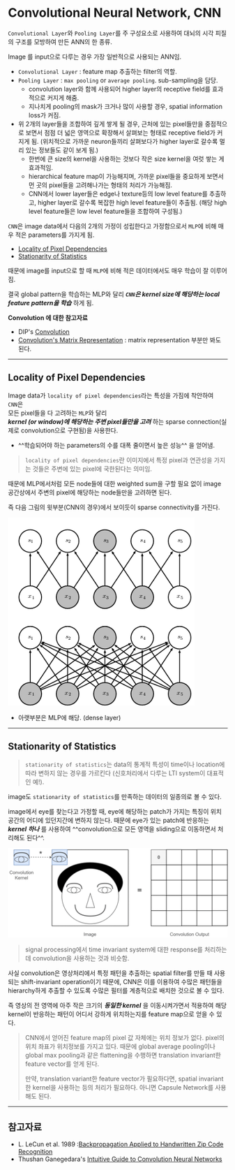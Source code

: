 # Convolutional Neural Network, CNN

`Convolutional Layer`와 `Pooling Layer`를 주 구성요소로 사용하여 대뇌의 시각 피질의 구조를 모방하여 만든 ANN의 한 종류.

Image 를 input으로 다루는 경우 가장 일반적으로 사용되는 ANN임.

* `Convolutional Layer` : feature map 추출하는 filter의 역할.
* `Pooling Layer` : `max pooling` or `average pooling`. sub-sampling을 담당.   
    * convolution layer와 함께 사용되어 higher layer의 receptive field를 효과적으로 커지게 해줌.
    * 지나치게 pooling의 mask가 크거나 많이 사용할 경우, spatial information loss가 커짐.
* 위 2개의 layer들을 조합하여 깊게 쌓게 될 경우, 근처에 있는 pixel들만을 중점적으로 보면서 점점 더 넓은 영역으로 확장해서 살펴보는 형태로 receptive field가 커지게 됨. (위치적으로 가까운 neuron들끼리 살펴보다가 higher layer로 갈수록 멀리 있는 정보들도 같이 보게 됨.)
    * 한번에 큰 size의 kernel을 사용하는 것보다 작은 size kernel을 여럿 쌓는 게 효과적임.
    * hierarchical feature map이 가능해지며, 가까운 pixel들을 중요하게 보면서 먼 곳의 pixel들을 고려해나가는 형태의 처리가 가능해짐.
    * CNN에서 lower layer들은 edge나 texture등의 low level feature를 추출하고, higher layer로 갈수록 복잡한 high level feature들이 추출됨. (해당 high level feature들은 low level feature들을 조합하여 구성됨.)

`CNN`은 image data에서 다음의 2개의 가정이 성립한다고 가정함으로서 `MLP`에 비해 매우 적은 parameters를 가지게 됨.  

* [Locality of Pixel Dependencies](#locality-of-pixel-dependencies)
* [Stationarity of Statistics](#stationarity-of-statistics)

때문에 image를 input으로 할 때 `MLP`에 비해 적은 데이터에서도 매우 학습이 잘 이루어짐.

결국 global pattern을 학습하는 MLP와 달리 ***`CNN`은 kernel size에 해당하는 local feature pattern을 학습*** 하게 됨.

**Convolution 에 대한 참고자료**

* DIP's [Convolution](../../dip/cv2/etc/dip_convolution.md)
* [Convolution's Matrix Representation](https://bme808.blogspot.com/2022/10/ml-transposed-convolution.html) : matrix representation 부분만 봐도 된다.

---

## Locality of Pixel Dependencies

Image data가 `locality of pixel dependencies`라는 특성을 가짐에 착안하여  
`CNN`은  
모든 pixel들을 다 고려하는 `MLP`와 달리  
***kernel (or window)에 해당하는 주변 pixel들만을 고려*** 하는 sparse connection(실제로 convolution으로 구현됨)을 사용한다.

* ^^학습되어야 하는 parameters의 수를 대폭 줄이면서 높은 성능^^ 을 얻어냄.

> `locality of pixel dependencies`란 이미지에서 특정 pixel과 연관성을 가지는 것들은 주변에 있는 pixel에 국한된다는 의미임.

때문에 MLP에서처럼 모든 node들에 대한 weighted sum을 구할 필요 없이 image 공간상에서 주변의 pixel에 해당하는 node들만을 고려하면 된다.

즉 다음 그림의 윗부분(CNN의 경우)에서 보이듯이 sparse connectivity를 가진다.

![](./img/sparse_con.png)

* 아랫부분은 MLP에 해당. (dense layer)


---

## Stationarity of Statistics

> `stationarity of statistics`는 data의 통계적 특성이 time이나 location에 따라 변하지 않는 경우를 가르킨다 (신호처리에서 다루는 LTI system이 대표적인 예!). 

image도 `stationarity of statistics`를 만족하는 데이터의 일종의로 볼 수 있다.

image에서 eye를 찾는다고 가정할 때, eye에 해당하는 patch가 가지는 특징이 위치 공간의 어디에 있던지간에 변하지 않는다. 때문에 eye가 있는 patch에 반응하는 ***kernel 하나*** 를 사용하여 ^^convolution으로 모든 영역을 sliding으로 이동하면서 처리해도 된다^^.

![](./img/convolution_stationarity.gif)

> signal processing에서 time invariant system에 대한 response를 처리하는데 convolution을 사용하는 것과 비슷함.

사실 convolution은 영상처리에서 특정 패턴을 추출하는 spatial filter를 만들 때 사용되는 shift-invariant operation이기 때문에, CNN은 이를 이용하여 수많은 패턴들을 hierarchy하게 추출할 수 있도록 수많은 필터를 계층적으로 배치한 것으로 볼 수 있다. 

즉 영상의 전 영역에 아주 작은 크기의 ***동일한 kernel*** 을 이동시켜가면서 적용하여 해당 kernel이 반응하는 패턴이 어디서 강하게 위치하는지를 feature map으로 얻을 수 있다.

> CNN에서 얻어진 feature map의 pixel 값 자체에는 위치 정보가 없다. pixel의 위치 좌표가 위치정보를 가지고 있다. 때문에 global average pooling이나 global max pooling과 같은 flattening을 수행하면 translation invariant한 feature vector를 얻게 된다.
>  
> 만약, translation variant한 feature vector가 필요하다면, spatial invariant한 kernel을 사용하는 등의 처리가 필요하다. 아니면 Capsule Network를 사용해도 된다.

---

## 참고자료 

* L. LeCun et al. 1989 :[Backpropagation Applied to Handwritten Zip Code Recognition](https://ieeexplore.ieee.org/document/6795724)
* Thushan Ganegedara's [Intuitive Guide to Convolution Neural Networks](https://towardsdatascience.com/light-on-math-machine-learning-intuitive-guide-to-convolution-neural-networks-e3f054dd5daa)